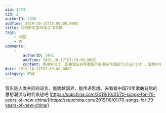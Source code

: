 ```yaml
---
aid: 1474
cid: 2
authorID: 2020
addTime: 2019-10-13T15:00:00.000Z
title: 回顾新中国70年之70首歌
tags:
    - 中国
    - 歌
comments:
    -
        authorID: 1461
        addTime: 2019-10-17T07:19:00.000Z
        content: 我擦听吐了，国民党反共军歌能不能凑够70首组个playlist ，我想听听祛祛魅。
date: 2019-10-17T07:19:00.000Z
category: 时政
---
```


音乐是人类共同的语言，能跨越国界，能传递思想。来看看中国70年歌曲背后的思想潮流与时代痕迹吧 [https://supchina.com/2019/10/01/70-songs-for-70-years-of-new-china/](https://supchina.com/2019/10/01/70-songs-for-70-years-of-new-china/)
